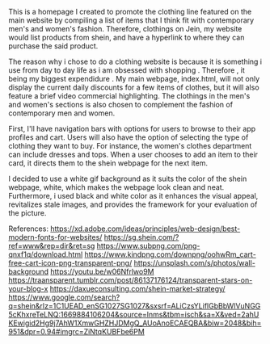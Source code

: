 This is a homepage I created to promote the clothing line featured on the main website by compiling a list of items that I think fit with contemporary men's and women's fashion.
Therefore, clothings on Jein, my website would list products from shein, and have a hyperlink to where they can purchase the said product.

The reason why i chose to do a clothing website is because it is something i use from day to day life as i am obsessed with shopping . Therefore , it being my biggest expendidure .
My main webpage, index.html, will not only display the current daily discounts for a few items of clothes, but it will also feature a brief video commercial highlighting. The clothings in the men's and women's sections is also chosen to complement the fashion of contemporary men and women.

First, I'll have navigation bars with options for users to browse to their app profiles and cart.
Users will also have the option of selecting the type of clothing they want to buy. For instance, the women's clothes department can include dresses and tops.
When a user chooses to add an item to their card, it directs them to the shein webpage for the next item.

I decided to use a white gif background as it suits the color of the shein webpage, white, which makes the webpage look clean and neat. Furthermore, i used black and white color as it enhances the visual appeal, revitalizes stale images, and provides the framework for your evaluation of the picture.


References:
https://xd.adobe.com/ideas/principles/web-design/best-modern-fonts-for-websites/
https://sg.shein.com/?ref=www&rep=dir&ret=sg
https://www.subpng.com/png-qnxf1q/download.html
https://www.kindpng.com/downpng/oohwRm_cart-free-cart-icon-png-transparent-png/
https://unsplash.com/s/photos/wall-background
https://youtu.be/w06Nfrlwo9M
https://traansparent.tumblr.com/post/86137176124/transparent-stars-on-your-blog-x
https://daxueconsulting.com/shein-market-strategy/
https://www.google.com/search?q=shein&rlz=1C1UEAD_enSG1027SG1027&sxsrf=ALiCzsYLiflGbBbWlVuNGG5cKhxreTeLNQ:1669884106204&source=lnms&tbm=isch&sa=X&ved=2ahUKEwigid2Hg9j7AhW1XmwGHZHJDMgQ_AUoAnoECAEQBA&biw=2048&bih=951&dpr=0.94#imgrc=ZiNtqKUBFbe6PM





